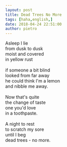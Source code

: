 ```yaml
---
layout: post
title: Dead Trees No More
tags: [haha,english,]
date: 2018-04-24 22:51:00
author: pietro
---
```

Asleep I lie<br/>from dusk to dusk<br/>moist and covered<br/>in yellow rust<br/><br/>if someone a bit blind<br/>looked from far away<br/>he could think I'm a lemon<br/>and nibble me away.<br/><br/>Now that's quite<br/>the change of taste<br/>one you'd love<br/>in a toothpaste.<br/><br/>A night to rest<br/>to scratch my sore<br/>until I beg<br/>dead trees - no more.
